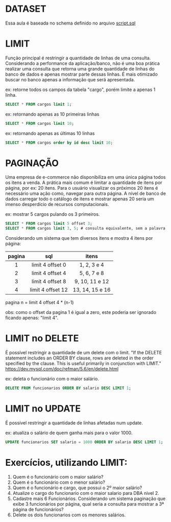 # DATASET
Essa aula é baseada no schema definido no arquivo [script.sql](script.sql)

# LIMIT
Função principal é restringir a quantidade de linhas de uma consulta.
Considerando a performance da aplicação/banco, não é uma boa prática realizar uma consulta que retorna uma grande quantidade de linhas do banco de dados e apenas mostrar parte dessas linhas. É mais otimizado buscar no banco apenas a informação que será apresentada.

ex: retorne todos os campos da tabela "cargo", porém limite a apenas 1 linha.
```sql
SELECT * FROM cargos limit 1;
```

ex: retornando apenas as 10 primeiras linhas
```sql
SELECT * FROM cargos limit 10;
```

ex: retornando apenas as últimas 10 linhas
```sql
SELECT * FROM cargos order by id desc limit 10;
```

# PAGINAÇÃO
Uma empresa de e-commerce não disponibiliza em uma única página todos os itens a venda.
A prática mais comum é limitar a quantidade de itens por página, por ex: 20 itens. Para o usuário
visualizar os próximos 20 itens é necessário uma ação como, navegar para outra página.
A nível de banco de dados carregar todo o catálogo de itens e mostrar apenas 20 seria um imenso desperdício de recursos computacionais.

ex: mostrar 5 cargos pulando os 3 primeiros.
```sql
SELECT * FROM cargos limit 5 offset 3;
SELECT * FROM cargos limit 3, 5; # consulta equivalente, sem a palavra offset
```

Considerando um sistema que tem diversos itens e mostra 4 itens por página:

| pagina   | sql                 | itens             |
| :------: | :-----------------: | :---------------: |
| 1        | limit 4 offset 0    | 1, 2, 3 e 4       |
| 2        | limit 4 offset 4    | 5, 6, 7 e 8       |
| 3        | limit 4 offset 8    | 9, 10, 11 e 12    |
| 4        | limit 4 offset 12   | 13, 14, 15 e 16   |

pagina n = limit 4 offset 4 * (n-1)

obs: como o offset da pagina 1 é igual a zero, este poderia ser ignorado ficando apenas: "limit 4".

# LIMIT no DELETE
É possível restringir a quantidade de um delete com o limit.
"If the DELETE statement includes an ORDER BY clause, rows are deleted in the order specified by the clause. This is useful primarily in conjunction with LIMIT."
https://dev.mysql.com/doc/refman/5.6/en/delete.html

ex: deleta o funcionário com o maior salário.
```sql
DELETE FROM funcionarios ORDER BY salario DESC LIMIT 1;
```
# LIMIT no UPDATE
É possível restringir a quantidade de linhas afetadas num update.

ex: atualiza o salário de quem ganha mais para o valor 1000.
```sql
UPDATE funcionarios SET salario = 1000 ORDER BY salario DESC LIMIT 1;
```

# Exercícios, utilizando LIMIT:
1. Quem é o funcionário com o maior salário?
2. Quem é o funcionário com o menor salário?
3. Quem é o funcionário e cargo, que possui o 2º maior salário?
4. Atualize o cargo do funcionario com o maior salario para DBA nivel 2.
5. Cadastre mais 6 Funcionários. Considerando um sistema paginação que exibe 3 funcionários por página, qual seria a consulta para mostrar a 3ª página de funcionários?
6. Delete os dois funcionarios com os menores salários.
